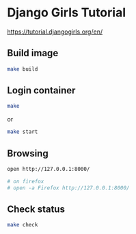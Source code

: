 # Django Girls Tutorial

https://tutorial.djangogirls.org/en/

## Build image
```bash
make build
```

## Login container
```bash
make
```
or
```bash
make start
```


## Browsing
```bash
open http://127.0.0.1:8000/

# on firefox
# open -a Firefox http://127.0.0.1:8000/
```

## Check status
```bash
make check
```
